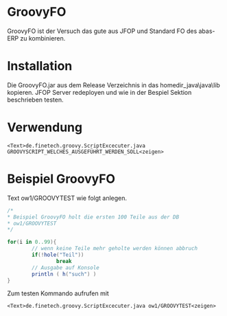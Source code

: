 GroovyFO
===

GroovyFO ist der Versuch das gute aus JFOP und Standard FO des abas-ERP zu kombinieren.


Installation
===
Die GroovyFO.jar aus dem Release Verzeichnis in das homedir_java\java\lib kopieren.
JFOP Server redeployen und wie in der Bespiel Sektion beschrieben testen.


Verwendung
===
```
<Text>de.finetech.groovy.ScriptExcecuter.java GROOVYSCRIPT_WELCHES_AUSGEFÜHRT_WERDEN_SOLL<zeigen>
```

Beispiel GroovyFO
===

Text ow1/GROOVYTEST wie folgt anlegen.
```groovy
/*
* Beispiel GroovyFO holt die ersten 100 Teile aus der DB
* ow1/GROOVYTEST
*/

for(i in 0..99){
        // wenn keine Teile mehr geholte werden können abbruch
        if(!hole("Teil"))
                break
        // Ausgabe auf Konsole
        println ( h("such") )
}
```
Zum testen Kommando aufrufen mit
```
<Text>de.finetech.groovy.ScriptExcecuter.java ow1/GROOVYTEST<zeigen>
```
